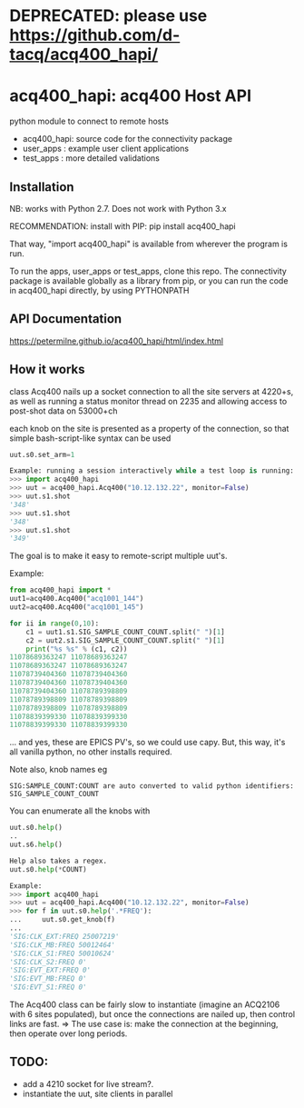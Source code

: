 # DEPRECATED: please use https://github.com/d-tacq/acq400_hapi/
# acq400_hapi: acq400 Host API

python module to connect to remote hosts

* acq400_hapi: source code for the connectivity package
* user_apps : example user client applications
* test_apps : more detailed validations

## Installation

NB: works with Python 2.7. Does not work with Python 3.x

RECOMMENDATION: install with PIP:
pip install acq400_hapi

That way, "import acq400_hapi" is available from wherever the program is run.

To run the apps, user_apps or test_apps, clone this repo.
The connectivity package is available globally as a library from pip, or you can
run the code in acq400_hapi directly, by using PYTHONPATH

## API Documentation
https://petermilne.github.io/acq400_hapi/html/index.html

## How it works

class Acq400 nails up a socket connection to all the site servers at 4220+s,
as well as running a status monitor thread on 2235 and 
allowing access to post-shot data on 53000+ch

each knob on the site is presented as a property of the connection, so that 
simple bash-script-like syntax can be used

```python
uut.s0.set_arm=1

Example: running a session interactively while a test loop is running:
>>> import acq400_hapi
>>> uut = acq400_hapi.Acq400("10.12.132.22", monitor=False)
>>> uut.s1.shot
'348'
>>> uut.s1.shot
'348'
>>> uut.s1.shot
'349'
```

The goal is to make it easy to remote-script multiple uut's.

Example:
```python
from acq400_hapi import *
uut1=acq400.Acq400("acq1001_144")
uut2=acq400.Acq400("acq1001_145")

for ii in range(0,10):
	c1 = uut1.s1.SIG_SAMPLE_COUNT_COUNT.split(" ")[1]
	c2 = uut2.s1.SIG_SAMPLE_COUNT_COUNT.split(" ")[1]
	print("%s %s" % (c1, c2))
11078689363247 11078689363247
11078689363247 11078689363247
11078739404360 11078739404360
11078739404360 11078739404360
11078739404360 11078789398809
11078789398809 11078789398809
11078789398809 11078789398809
11078839399330 11078839399330
11078839399330 11078839399330
```

... and yes, these are EPICS PV's, so we could use capy.
But, this way, it's all vanilla python, no other installs required.

Note also, knob names eg
```text
SIG:SAMPLE_COUNT:COUNT are auto converted to valid python identifiers:
SIG_SAMPLE_COUNT_COUNT
```
You can enumerate all the knobs with
```python
uut.s0.help()
..
uut.s6.help()

Help also takes a regex.
uut.s0.help(*COUNT)

Example:
>>> import acq400_hapi
>>> uut = acq400_hapi.Acq400("10.12.132.22", monitor=False)
>>> for f in uut.s0.help('.*FREQ'):
...     uut.s0.get_knob(f)
... 
'SIG:CLK_EXT:FREQ 25007219'
'SIG:CLK_MB:FREQ 50012464'
'SIG:CLK_S1:FREQ 50010624'
'SIG:CLK_S2:FREQ 0'
'SIG:EVT_EXT:FREQ 0'
'SIG:EVT_MB:FREQ 0'
'SIG:EVT_S1:FREQ 0'
```

The Acq400 class can be fairly slow to instantiate
(imagine an ACQ2106 with 6 sites populated), but once the connections are 
nailed up, then control links are fast. 
=> The use case is: make the connection at the beginning, then operate over
long periods.

## TODO:
* add a 4210 socket for live stream?. 
* instantiate the uut, site clients in parallel


